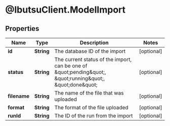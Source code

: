 # @IbutsuClient.ModelImport

## Properties

Name | Type | Description | Notes
------------ | ------------- | ------------- | -------------
**id** | **String** | The database ID of the import | [optional] 
**status** | **String** | The current status of the import, can be one of \&quot;pending\&quot;, \&quot;running\&quot;, \&quot;done\&quot; | [optional] 
**filename** | **String** | The name of the file that was uploaded | [optional] 
**format** | **String** | The format of the file uploaded | [optional] 
**runId** | **String** | The ID of the run from the import | [optional] 



